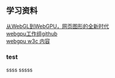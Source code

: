 ## 学习资料
[从WebGL到WebGPU，网页图形的全新时代](https://mp.weixin.qq.com/s/4LfaNHP77s9n9SghucYoaA)        
[webgpu工作组github](https://github.com/gpuweb)         
[webgpu w3c 内容](https://gpuweb.github.io/gpuweb/)        

### test
ssss
sssss